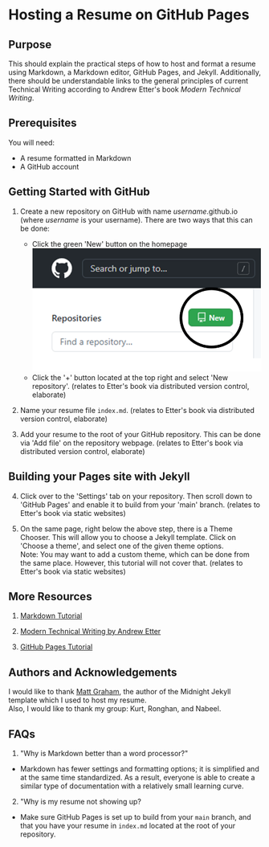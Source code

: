 # Hosting a Resume on GitHub Pages

## Purpose
This should explain the practical steps of how to host and format a resume using Markdown, a Markdown editor, GitHub Pages, and Jekyll. Additionally, there should be understandable links to the general principles of current Technical Writing according to Andrew Etter's book *Modern Technical Writing*.

## Prerequisites
You will need:
- A resume formatted in Markdown
- A GitHub account

## Getting Started with GitHub

1. Create a new repository on GitHub with name *username*.github.io (where *username* is your username). There are two ways that this can be done:
    -  Click the green 'New' button on the homepage     
    ![New repo](new_repo.png)
    -  Click the '+' button located at the top right and select 'New repository'. (relates to Etter's book via distributed version control, elaborate)

2. Name your resume file `index.md`. (relates to Etter's book via distributed version control, elaborate)

3. Add your resume to the root of your GitHub repository. This can be done via 'Add file' on the repository webpage. (relates to Etter's book via distributed version control, elaborate)

## Building your Pages site with Jekyll

4. Click over to the 'Settings' tab on your repository. Then scroll down to 'GitHub Pages' and enable it to build from your 'main' branch. (relates to Etter's book via static websites)

5. On the same page, right below the above step, there is a Theme Chooser. This will allow you to choose a Jekyll template. Click on 'Choose a theme', and select one of the given theme options.  
Note: You may want to add a custom theme, which can be done from the same place. However, this tutorial will not cover that. (relates to Etter's book via static websites)

## More Resources

1. [Markdown Tutorial](https://www.markdowntutorial.com/)

2. [Modern Technical Writing by Andrew Etter](https://www.amazon.ca/Modern-Technical-Writing-Introduction-Documentation-ebook/dp/B01A2QL9SS)

3. [GitHub Pages Tutorial](https://pages.github.com/)

## Authors and Acknowledgements
I would like to thank [Matt Graham](https://twitter.com/michigangraham), the author of the Midnight Jekyll template which I used to host my resume.     
Also, I would like to thank my group: Kurt, Ronghan, and Nabeel.

## FAQs
1. "Why is Markdown better than a word processor?"
- Markdown has fewer settings and formatting options; it is simplified and at the same time standardized. As a result, everyone is able to create a similar type of documentation with a relatively small learning curve.
2. "Why is my resume not showing up?
- Make sure GitHub Pages is set up to build from your `main` branch, and that you have your resume in `index.md` located at the root of your repository. 